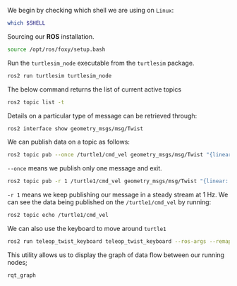 We begin by checking which shell we are using on `Linux`:
```bash
which $SHELL
```
Sourcing our **ROS** installation.
```bash
source /opt/ros/foxy/setup.bash
```
Run the `turtlesim_node` executable from the `turtlesim` package.
```bash
ros2 run turtlesim turtlesim_node
```
The below command returns the list of current active topics
```bash
ros2 topic list -t
```
Details on a particular type of message can be retrieved through: 
```bash
ros2 interface show geometry_msgs/msg/Twist
```
We can publish data on a topic as follows:
```bash
ros2 topic pub --once /turtle1/cmd_vel geometry_msgs/msg/Twist "{linear: {x: 1.}}"
```
`--once` means we publish only one message and exit.
```bash
ros2 topic pub -r 1 /turtle1/cmd_vel geometry_msgs/msg/Twist "{linear: {x: 1.,y: 0.,z:0.}, angular:{x: 0.,y: 0.,z: .7}}"
```
`-r 1` means we keep publishing our message in a steady stream at 1 Hz.
We can see the data being published on the `/turtle1/cmd_vel` by running:
```bash
ros2 topic echo /turtle1/cmd_vel
```
We can also use the keyboard to move around `turtle1`
```bash
ros2 run teleop_twist_keyboard teleop_twist_keyboard --ros-args --remap cmd_vel:=/turtle1/cmd_vel
```
This utility allows us to display the graph of data flow between our running nodes; 
```bash
rqt_graph
```
